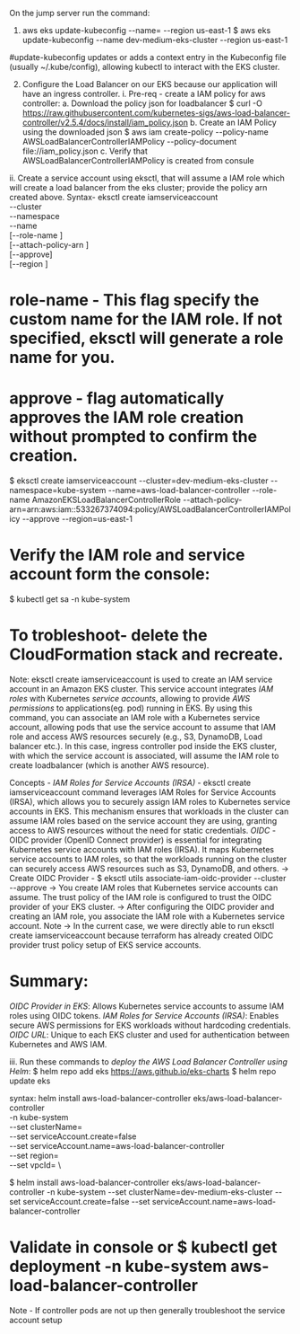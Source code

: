 On the jump server run the command:
1. aws eks update-kubeconfig --name=<cluster-name> --region us-east-1
$ aws eks update-kubeconfig --name dev-medium-eks-cluster --region us-east-1

#update-kubeconfig updates or adds a context entry in the Kubeconfig file (usually ~/.kube/config), allowing kubectl to interact with the EKS cluster.

2. Configure the Load Balancer on our EKS because our application will have an ingress controller.
i. Pre-req - create a IAM policy for aws controller:
    a. Download the policy json for loadbalancer
        $ curl -O https://raw.githubusercontent.com/kubernetes-sigs/aws-load-balancer-controller/v2.5.4/docs/install/iam_policy.json
    b. Create an IAM Policy using the downloaded json
        $ aws iam create-policy --policy-name AWSLoadBalancerControllerIAMPolicy --policy-document file://iam_policy.json
    c. Verify that AWSLoadBalancerControllerIAMPolicy is created from consule

ii. Create a service account using eksctl, that will assume a IAM role which will create a load balancer from the eks cluster; provide the policy arn created above.
    Syntax- 
    eksctl create iamserviceaccount \
    --cluster <cluster-name> \
    --namespace <namespace> \
    --name <service-account-name> \
    [--role-name <role-name>] \
    [--attach-policy-arn <policy-arn>] \
    [--approve] \
    [--region <aws-region>]

# role-name - This flag specify the custom name for the IAM role. If not specified, eksctl will generate a role name for you.
# approve - flag automatically approves the IAM role creation without prompted to confirm the creation.

$ eksctl create iamserviceaccount --cluster=dev-medium-eks-cluster --namespace=kube-system --name=aws-load-balancer-controller --role-name AmazonEKSLoadBalancerControllerRole --attach-policy-arn=arn:aws:iam::533267374094:policy/AWSLoadBalancerControllerIAMPolicy --approve --region=us-east-1

# Verify the IAM role and service account form the console:
$ kubectl get sa -n kube-system

# To trobleshoot- delete the CloudFormation stack and recreate.

Note: 
eksctl create iamserviceaccount is used to create an IAM service account in an Amazon EKS cluster. This service account integrates *IAM roles* with Kubernetes *service accounts*, allowing to provide *AWS permissions* to applications(eg. pod) running in EKS. By using this command, you can associate an IAM role with a Kubernetes service account, allowing pods that use the service account to assume that IAM role and access AWS resources securely (e.g., S3, DynamoDB, Load balancer etc.). 
In this case, ingress controller pod inside the EKS cluster, with which the service account is associated, will assume the IAM role to create loadbalancer (which is another AWS resource). 

Concepts - *IAM Roles for Service Accounts (IRSA)* - eksctl create iamserviceaccount command leverages IAM Roles for Service Accounts (IRSA), which allows you to securely assign IAM roles to Kubernetes service accounts in EKS. This mechanism ensures that workloads in the cluster can assume IAM roles based on the service account they are using, granting access to AWS resources without the need for static credentials.
*OIDC* - OIDC provider (OpenID Connect provider) is essential for integrating Kubernetes service accounts with IAM roles (IRSA). It maps Kubernetes service accounts to IAM roles, so that the workloads running on the cluster can securely access AWS resources such as S3, DynamoDB, and others.
    -> Create OIDC Provider - $ eksctl utils associate-iam-oidc-provider --cluster <cluster-name> --approve
    -> You create IAM roles that Kubernetes service accounts can assume. The trust policy of the IAM role is configured to trust the OIDC provider of your EKS cluster.
    -> After configuring the OIDC provider and creating an IAM role, you associate the IAM role with a Kubernetes service account.
Note -> In the current case, we were directly able to run eksctl create iamserviceaccount because terraform has already created OIDC provider trust policy setup of EKS service accounts.

# Summary:
*OIDC Provider in EKS*: Allows Kubernetes service accounts to assume IAM roles using OIDC tokens.
*IAM Roles for Service Accounts (IRSA)*: Enables secure AWS permissions for EKS workloads without hardcoding credentials.
*OIDC URL*: Unique to each EKS cluster and used for authentication between Kubernetes and AWS IAM.

iii. Run these commands to *deploy the AWS Load Balancer Controller using Helm*:
$ helm repo add eks https://aws.github.io/eks-charts
$ helm repo update eks

syntax:
helm install aws-load-balancer-controller eks/aws-load-balancer-controller \
-n kube-system \
--set clusterName=<your-cluster-name> \
--set serviceAccount.create=false \
--set serviceAccount.name=aws-load-balancer-controller \
--set region=<your-region> \
--set vpcId=<your-vpc-id> \

$ helm install aws-load-balancer-controller eks/aws-load-balancer-controller -n kube-system --set clusterName=dev-medium-eks-cluster --set serviceAccount.create=false --set serviceAccount.name=aws-load-balancer-controller

# Validate in console or $ kubectl get deployment -n kube-system aws-load-balancer-controller
Note - If controller pods are not up then generally troubleshoot the service account setup






